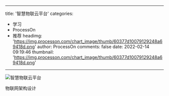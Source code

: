 
---
title: '智慧物联云平台'
categories: 
 - 学习
 - ProcessOn
 - 推荐
headimg: 'https://img.processon.com/chart_image/thumb/60377d10079129248a69418d.png'
author: ProcessOn
comments: false
date: 2022-02-14 09:19:46
thumbnail: 'https://img.processon.com/chart_image/thumb/60377d10079129248a69418d.png'
---

<div>   
<img class="thumb" alt="智慧物联云平台" src="https://img.processon.com/chart_image/thumb/60377d10079129248a69418d.png" referrerpolicy="no-referrer">
<p>物联网架构设计</p>  
</div>
            